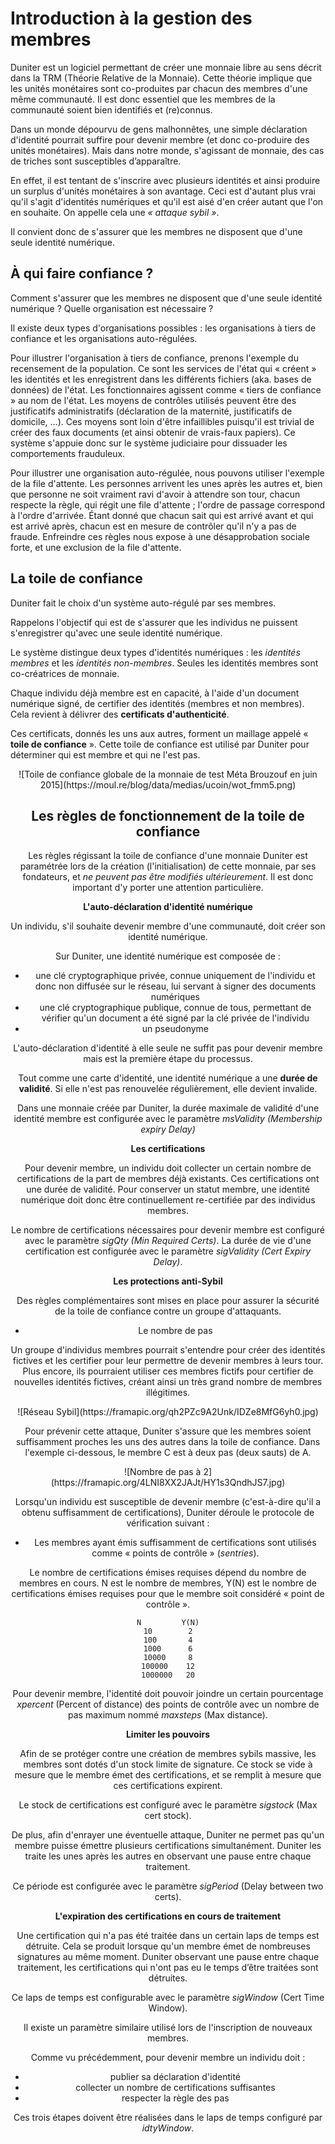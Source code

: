 # Introduction à la gestion des membres

Duniter est un logiciel permettant de créer une monnaie libre au sens décrit dans la TRM (Théorie Relative de la Monnaie).
Cette théorie implique que les unités monétaires sont co-produites par chacun des membres d'une même communauté.
Il est donc essentiel que les membres de la communauté soient bien identifiés et (re)connus.

Dans un monde dépourvu de gens malhonnêtes, une simple déclaration d'identité pourrait suffire pour devenir membre (et donc co-produire des unités monétaires).
Mais dans notre monde, s'agissant de monnaie, des cas de triches sont susceptibles d’apparaître.

En effet, il est tentant de s'inscrire avec plusieurs identités et ainsi produire un surplus d'unités monétaires à son avantage.
Ceci est d'autant plus vrai qu'il s'agit d'identités numériques et qu'il est aisé d'en créer autant que l'on en souhaite.
On appelle cela une *« attaque sybil »*.

Il convient donc de s'assurer que les membres ne disposent que d'une seule identité numérique.


## À qui faire confiance ?

Comment s'assurer que les membres ne disposent que d'une seule identité numérique ?
Quelle organisation est nécessaire ?

Il existe deux types d'organisations possibles : les organisations à tiers de confiance et les organisations auto-régulées.

Pour illustrer l'organisation à tiers de confiance, prenons l'exemple du recensement de la population.
Ce sont les services de l'état qui « créent » les identités et les enregistrent dans les différents fichiers (aka. bases de données) de l'état. Les fonctionnaires agissent comme « tiers de confiance » au nom de l'état. Les moyens de contrôles utilisés peuvent être des justificatifs administratifs (déclaration de la maternité, justificatifs de domicile, …). Ces moyens sont loin d'être infaillibles puisqu'il est trivial de créer des faux documents (et ainsi obtenir de vrais-faux papiers). 
Ce système s'appuie donc sur le système judiciaire pour dissuader les comportements frauduleux.

Pour illustrer une organisation auto-régulée, nous pouvons utiliser l'exemple de la file d'attente.
Les personnes arrivent les unes après les autres et, bien que personne ne soit vraiment ravi d'avoir à attendre son tour,
 chacun respecte la règle, qui régit une file d'attente ; l'ordre de passage correspond à l'ordre d'arrivée.
Étant donné que chacun sait qui est arrivé avant et qui est arrivé après, chacun est en mesure de contrôler qu'il n'y a pas de fraude.
Enfreindre ces règles nous expose à une désapprobation sociale forte, et une exclusion de la file d'attente.


## La toile de confiance

Duniter fait le choix d'un système auto-régulé par ses membres. 

Rappelons l'objectif qui est de s'assurer que les individus ne puissent s'enregistrer qu'avec une seule identité numérique.

Le système distingue deux types d'identités numériques : les *identités membres* et les *identités non-membres*. 
Seules les identités membres sont co-créatrices de monnaie.

Chaque individu déjà membre est en capacité, à l'aide d'un document numérique signé, de certifier des identités (membres et non membres).
Cela revient à délivrer des **certificats d'authenticité**.

Ces certificats, donnés les uns aux autres, forment un maillage appelé « **toile de confiance** ». 
Cette toile de confiance est utilisé par Duniter pour déterminer qui est membre et qui ne l'est pas.


<center>![Toile de confiance globale de la monnaie de test Méta Brouzouf en juin 2015](https://moul.re/blog/data/medias/ucoin/wot_fmm5.png)


## Les règles de fonctionnement de la toile de confiance

Les règles régissant la toile de confiance d'une monnaie Duniter est paramétrée lors de la création (l'initialisation) de cette monnaie, par ses fondateurs, et *ne peuvent pas être modifiés ultérieurement*.
Il est donc important d'y porter une attention particulière.


**L'auto-déclaration d'identité numérique**

Un individu, s'il souhaite devenir membre d'une communauté, doit créer son identité numérique.

Sur Duniter, une identité numérique est composée de :

 - une clé cryptographique privée, connue uniquement de l'individu et donc non diffusée sur le réseau, lui servant à signer des documents numériques
 - une clé cryptographique publique, connue de tous, permettant de vérifier qu'un document a été signé par la clé privée de l'individu
 - un pseudonyme 

L'auto-déclaration d'identité à elle seule ne suffit pas pour devenir membre mais est la première étape du processus.

Tout comme une carte d'identité, une identité numérique a une **durée de validité**.
Si elle n'est pas renouvelée régulièrement, elle devient invalide.

Dans une monnaie créée par Duniter, la durée maximale de validité d'une identité membre est configurée avec le paramètre *msValidity (Membership expiry Delay)*

**Les certifications**




Pour devenir membre, un individu doit collecter un certain nombre de certifications de la part de membres déjà existants.
Ces certifications ont une durée de validité. Pour conserver un statut membre, une identité numérique doit donc être continuellement re-certifiée par des individus membres.

Le nombre de certifications nécessaires pour devenir membre est configuré avec le paramètre *sigQty (Min Required Certs)*.
La durée de vie d'une certification est configurée avec le paramètre *sigValidity (Cert Expiry Delay)*.

**Les protections anti-Sybil**

Des règles complémentaires sont mises en place pour assurer la sécurité de la toile de confiance contre un groupe d'attaquants.

 - Le nombre de pas

Un groupe d'individus membres pourrait s'entendre pour créer des identités fictives et les certifier pour leur permettre de devenir membres à leurs tour.
Plus encore, ils pourraient utiliser ces membres fictifs pour certifier de nouvelles identités fictives, créant ainsi un très grand nombre de membres illégitimes.

<center>![Réseau Sybil](https://framapic.org/qh2PZc9A2Unk/IDZe8MfG6yh0.jpg)


Pour prévenir cette attaque, Duniter s'assure que les membres soient suffisamment proches les uns des autres dans la toile de confiance.
Dans l'exemple ci-dessous, le membre C est à deux pas (deux sauts) de A.

<center>![Nombre de pas à 2](https://framapic.org/4LNI8XX2JAJt/HY1s3QndhJS7.jpg)


Lorsqu'un individu est susceptible de devenir membre (c'est-à-dire qu'il a obtenu suffisamment de certifications), Duniter déroule le protocole de vérification suivant :
    
 - Les membres ayant émis suffisamment de certifications sont utilisés comme « points de contrôle » (*sentries*).

Le nombre de certifications émises requises dépend du nombre de membres en cours.
N est le nombre de membres, Y(N) est le nombre de certifications émises requises pour que le membre soit considéré « point de contrôle ».

	N         Y(N)
	10        2
	100       4
	1000      6
	10000     8
	100000    12
	1000000   20

Pour devenir membre, l'identité doit pouvoir joindre un certain pourcentage *xpercent* (Percent of distance) des points de contrôle avec un nombre de pas maximum nommé *maxsteps* (Max distance).


**Limiter les pouvoirs**

Afin de se protéger contre une création de membres sybils massive, les membres sont dotés d'un stock limite de signature.
Ce stock se vide à mesure que le membre émet des certifications, et se remplit à mesure que ces certifications expirent.

Le stock de certifications est configuré avec le paramètre *sigstock* (Max cert stock).

De plus, afin d'enrayer une éventuelle attaque, Duniter ne permet pas qu'un membre puisse émettre plusieurs certifications simultanément.
Duniter les traite les unes après les autres en observant une pause entre chaque traitement.

Ce période est configurée avec le paramètre *sigPeriod* (Delay between two certs).


**L'expiration des certifications en cours de traitement**

Une certification qui n'a pas été traitée dans un certain laps de temps est détruite.
Cela se produit lorsque qu'un membre émet de nombreuses signatures au même moment.
Duniter observant une pause entre chaque traitement, les certifications qui n'ont pas eu le temps d’être traitées sont détruites.

Ce laps de temps est configurable avec le paramètre *sigWindow* (Cert Time Window).

Il existe un paramètre similaire utilisé lors de l'inscription de nouveaux membres.

Comme vu précédemment, pour devenir membre un individu doit :

 - publier sa déclaration d'identité
 - collecter un nombre de certifications suffisantes
 - respecter la règle des pas

Ces trois étapes doivent être réalisées dans le laps de temps configuré par *idtyWindow*.

